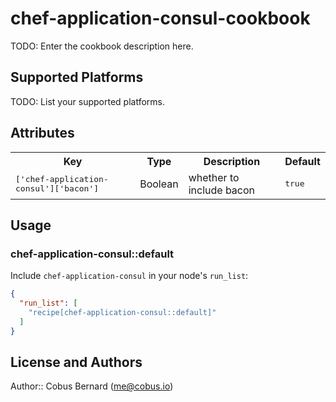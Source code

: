 # chef-application-consul-cookbook

TODO: Enter the cookbook description here.

## Supported Platforms

TODO: List your supported platforms.

## Attributes

<table>
  <tr>
    <th>Key</th>
    <th>Type</th>
    <th>Description</th>
    <th>Default</th>
  </tr>
  <tr>
    <td><tt>['chef-application-consul']['bacon']</tt></td>
    <td>Boolean</td>
    <td>whether to include bacon</td>
    <td><tt>true</tt></td>
  </tr>
</table>

## Usage

### chef-application-consul::default

Include `chef-application-consul` in your node's `run_list`:

```json
{
  "run_list": [
    "recipe[chef-application-consul::default]"
  ]
}
```

## License and Authors

Author:: Cobus Bernard (<me@cobus.io>)
